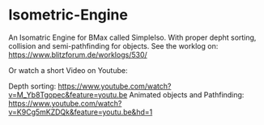 # Isometric-Engine

An Isomatric Engine for BMax called SimpleIso. With proper depht sorting, collision and semi-pathfinding for objects. See the worklog on: https://www.blitzforum.de/worklogs/530/

Or watch a short Video on Youtube:

Depth sorting: https://www.youtube.com/watch?v=M_Yb8Tgopec&feature=youtu.be
Animated objects and Pathfinding: https://www.youtube.com/watch?v=K9Cg5mKZDQk&feature=youtu.be&hd=1
